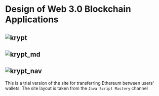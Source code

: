 # **Design of Web 3.0 Blockchain Applications**
![krypt](https://user-images.githubusercontent.com/119615724/216582624-2b4c0a8e-ca2c-41df-bff7-929d71d878da.jpg)
---
![krypt_md](https://user-images.githubusercontent.com/119615724/216582628-a452ad5f-634a-4323-8636-94e14945d2c3.jpg)
---
![krypt_nav](https://user-images.githubusercontent.com/119615724/216582629-5b01a4e1-d2fe-4fe5-8e45-ae0ddb6dbb7d.jpg)
---
This is a trial version of the site for transferring Ethereum between users' wallets. The site layout is taken from the `Java Script Mastery` channel

